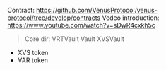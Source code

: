 Contract: https://github.com/VenusProtocol/venus-protocol/tree/develop/contracts
Vedeo introduction: https://www.youtube.com/watch?v=sDwR4cxkh5c





> Core dir: VRTVault Vault XVSVault





- XVS token
- VAR token
